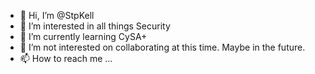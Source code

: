 - 👋 Hi, I’m @StpKell
- 👀 I’m interested in all things Security
- 🌱 I’m currently learning CySA+
- 💞️ I’m not interested on collaborating at this time. Maybe in the future.
- 📫 How to reach me ...

<!---
StpKell/StpKell is a ✨ special ✨ repository because its `README.md` (this file) appears on your GitHub profile.
You can click the Preview link to take a look at your changes.
--->
